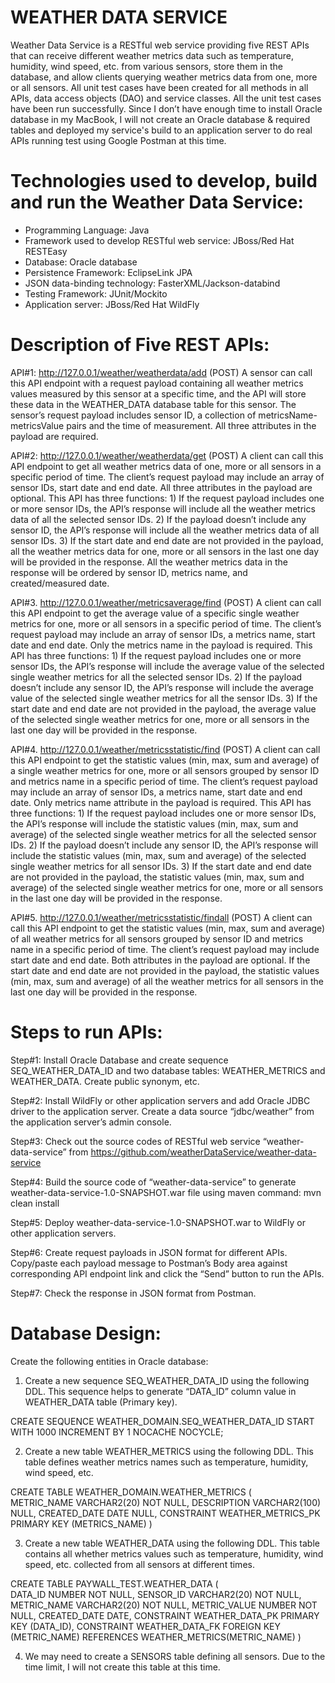 # WEATHER DATA SERVICE

Weather Data Service is a RESTful web service providing five REST APIs that can receive different weather metrics data such as temperature, humidity, wind speed, etc. from various sensors, store them in the database, and allow clients querying weather metrics data from one, more or all sensors. All unit test cases have been created for all methods in all APIs, data access objects (DAO) and service classes. All the unit test cases have been run successfully. Since I don’t have enough time to install Oracle database in my MacBook, I will not create an Oracle database & required tables and deployed my service's build to an application server to do real APIs running test using Google Postman at this time. 

# Technologies used to develop, build and run the Weather Data Service:

- Programming Language: Java
- Framework used to develop RESTful web service: JBoss/Red Hat RESTEasy
- Database: Oracle database
- Persistence Framework: EclipseLink JPA
- JSON data-binding technology: FasterXML/Jackson-databind
- Testing Framework: JUnit/Mockito
- Application server: JBoss/Red Hat WildFly

# Description of Five REST APIs:

API#1: http://127.0.0.1/weather/weatherdata/add (POST)
A sensor can call this API endpoint with a request payload containing all weather metrics values measured by this sensor at a specific time, and the API will store these data in the WEATHER_DATA database table for this sensor. The sensor’s request payload includes sensor ID, a collection of metricsName-metricsValue pairs and the time of measurement. All three attributes in the payload are required.

API#2: http://127.0.0.1/weather/weatherdata/get  (POST)
A client can call this API endpoint to get all weather metrics data of one, more or all sensors in a specific period of time. The client’s request payload may include an array of sensor IDs, start date and end date. All three attributes in the payload are optional. This API has three functions: 1) If the request payload includes one or more sensor IDs, the API’s response will include all the weather metrics data of all the selected sensor IDs. 2) If the payload doesn’t include any sensor ID, the API’s response will include all the weather metrics data of all sensor IDs. 3) If the start date and end date are not provided in the payload, all the weather metrics data for one, more or all sensors in the last one day will be provided in the response. All the weather metrics data in the response will be ordered by sensor ID, metrics name, and created/measured date.

API#3. http://127.0.0.1/weather/metricsaverage/find (POST) 
A client can call this API endpoint to get the average value of a specific single weather metrics for one, more or all sensors in a specific period of time. The client’s request payload may include an array of sensor IDs, a metrics name, start date and end date. Only the metrics name in the payload is required. This API has three functions: 1) If the request payload includes one or more sensor IDs, the API’s response will include the average value of the selected single weather metrics for all the selected sensor IDs. 2) If the payload doesn’t include any sensor ID, the API’s response will include the average value of the selected single weather metrics for all the sensor IDs. 3) If the start date and end date are not provided in the payload, the average value of the selected single weather metrics for one, more or all sensors in the last one day will be provided in the response.

API#4.  http://127.0.0.1/weather/metricsstatistic/find  (POST)
A client can call this API endpoint to get the statistic values (min, max, sum and average) of a single weather metrics for one, more or all sensors grouped by sensor ID and metrics name in a specific period of time. The client’s request payload may include an array of sensor IDs, a metrics name, start date and end date. Only metrics name attribute in the payload is required. This API has three functions: 1) If the request payload includes one or more sensor IDs, the API’s response will include the statistic values (min, max, sum and average) of the selected single weather metrics for all the selected sensor IDs. 2) If the payload doesn’t include any sensor ID, the API’s response will include the statistic values (min, max, sum and average) of the selected single weather metrics for all sensor IDs. 3) If the start date and end date are not provided in the payload, the statistic values (min, max, sum and average) of the selected single weather metrics for one, more or all sensors in the last one day will be provided in the response.

API#5. http://127.0.0.1/weather/metricsstatistic/findall  (POST)
A client can call this API endpoint to get the statistic values (min, max, sum and average) of all weather metrics for all sensors grouped by sensor ID and metrics name in a specific period of time. The client’s request payload may include start date and end date. Both attributes in the payload are optional. If the start date and end date are not provided in the payload, the statistic values (min, max, sum and average) of all the weather metrics for all sensors in the last one day will be provided in the response.

# Steps to run APIs:

Step#1: Install Oracle Database and create sequence SEQ_WEATHER_DATA_ID and two database tables: WEATHER_METRICS and WEATHER_DATA. Create public synonym, etc.

Step#2: Install WildFly or other application servers and add Oracle JDBC driver to the application server. Create a data source “jdbc/weather” from the application server’s admin console.

Step#3: Check out the source codes of RESTful web service “weather-data-service” from https://github.com/weatherDataService/weather-data-service

Step#4: Build the source code of “weather-data-service” to generate weather-data-service-1.0-SNAPSHOT.war file using maven command: mvn clean install 

Step#5: Deploy weather-data-service-1.0-SNAPSHOT.war to WildFly or other application servers.

Step#6: Create request payloads in JSON format for different APIs. Copy/paste each payload message to Postman’s Body area against corresponding API endpoint link and click the “Send” button to run the APIs.

Step#7: Check the response in JSON format from Postman. 

# Database Design:

Create the following entities in Oracle database:

1. Create a new sequence SEQ_WEATHER_DATA_ID using the following DDL. This sequence helps to generate “DATA_ID” column value in WEATHER_DATA table (Primary key). 

CREATE SEQUENCE WEATHER_DOMAIN.SEQ_WEATHER_DATA_ID
START WITH     1000
INCREMENT BY   1
NOCACHE
NOCYCLE;

2. Create a new table WEATHER_METRICS using the following DDL. This table defines weather metrics names such as temperature, humidity, wind speed, etc.

CREATE TABLE WEATHER_DOMAIN.WEATHER_METRICS (	
      METRIC_NAME VARCHAR2(20) NOT NULL, 
      DESCRIPTION VARCHAR2(100) NULL,
      CREATED_DATE DATE NULL,
      CONSTRAINT WEATHER_METRICS_PK PRIMARY KEY (METRICS_NAME)
)

3. Create a new table WEATHER_DATA using the following DDL. This table contains all whether metrics values such as temperature, humidity, wind speed, etc. collected from all sensors at different times.

CREATE TABLE PAYWALL_TEST.WEATHER_DATA (   
     DATA_ID NUMBER NOT NULL,
     SENSOR_ID VARCHAR2(20) NOT NULL,
     METRIC_NAME VARCHAR2(20) NOT NULL, 
     METRIC_VALUE NUMBER NOT NULL,
     CREATED_DATE DATE, 
     CONSTRAINT WEATHER_DATA_PK PRIMARY KEY (DATA_ID), 
     CONSTRAINT WEATHER_DATA_FK FOREIGN KEY (METRIC_NAME)
     REFERENCES WEATHER_METRICS(METRIC_NAME)
)

4. We may need to create a SENSORS table defining all sensors. Due to the time limit, I will not create this table at this time.



